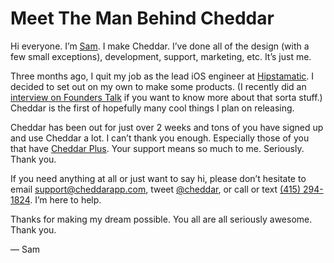 
# Meet The Man Behind Cheddar

Hi everyone. I’m [Sam](http://soff.es). I make Cheddar. I’ve done all of the design (with a few small exceptions), development, support, marketing, etc. It’s just me.

Three months ago, I quit my job as the lead iOS engineer at [Hipstamatic](http://hipstamatic.com). I decided to set out on my own to make some products. (I recently did an [interview on Founders Talk](http://5by5.tv/founderstalk/38) if you want to know more about that sorta stuff.) Cheddar is the first of hopefully many cool things I plan on releasing.

Cheddar has been out for just over 2 weeks and tons of you have signed up and use Cheddar a lot. I can’t thank you enough. Especially those of you that have [Cheddar Plus](https://cheddarapp.com/account). Your support means so much to me. Seriously. Thank you.

If you need anything at all or just want to say hi, please don’t hesitate to email <support@cheddarapp.com>, tweet [@cheddar](https://twitter.com/cheddar), or call or text [(415) 294-1824](tel://+14152941824). I’m here to help.

Thanks for making my dream possible. You all are all seriously awesome. Thank you.

— Sam
